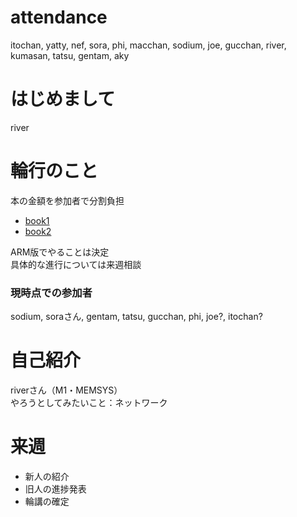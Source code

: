 # attendance
itochan, yatty, nef, sora, phi, macchan, sodium, joe, gucchan, river, kumasan, tatsu, gentam, aky

# はじめまして
river

# 輪行のこと
本の金額を参加者で分割負担  
- [book1](https://www.amazon.co.jp/%E3%83%87%E3%82%A3%E3%82%B8%E3%82%BF%E3%83%AB%E5%9B%9E%E8%B7%AF%E8%A8%AD%E8%A8%88%E3%81%A8%E3%82%B3%E3%83%B3%E3%83%94%E3%83%A5%E3%83%BC%E3%82%BF%E3%82%A2%E3%83%BC%E3%82%AD%E3%83%86%E3%82%AF%E3%83%81%E3%83%A3-Architects-Archive%E3%82%AF%E3%83%A9%E3%82%B7%E3%83%83%E3%82%AF%E3%83%A2%E3%83%80%E3%83%B3%E3%83%BB%E3%82%B3%E3%83%B3%E3%83%94%E3%83%A5%E3%83%BC%E3%83%86%E3%82%A3%E3%83%B3%E3%82%B0-David-Harris/dp/4798115347)  
- [book2](https://www.amazon.co.jp/%E3%83%87%E3%82%A3%E3%82%B8%E3%82%BF%E3%83%AB%E5%9B%9E%E8%B7%AF%E8%A8%AD%E8%A8%88%E3%81%A8%E3%82%B3%E3%83%B3%E3%83%94%E3%83%A5%E3%83%BC%E3%82%BF%E3%82%A2%E3%83%BC%E3%82%AD%E3%83%86%E3%82%AF%E3%83%81%E3%83%A3-ARM%E7%89%88-%E3%83%87%E3%82%A4%E3%83%93%E3%83%83%E3%83%89%E3%83%BBM%E3%83%BB%E3%83%8F%E3%83%AA%E3%82%B9-%E3%82%B5%E3%83%A9%E3%83%BBL%E3%83%BB%E3%83%8F%E3%83%AA%E3%82%B9/dp/4434218484/ref=pd_lpo_sbs_14_t_0?_encoding=UTF8&psc=1&refRID=3MZEZDN48DE3BEAP9WHP)  

ARM版でやることは決定  
具体的な進行については来週相談  
### 現時点での参加者
sodium, soraさん, gentam, tatsu, gucchan, phi, joe?, itochan?
  
# 自己紹介
riverさん（M1・MEMSYS）  
やろうとしてみたいこと：ネットワーク

# 来週
- 新人の紹介
- 旧人の進捗発表
- 輪講の確定
